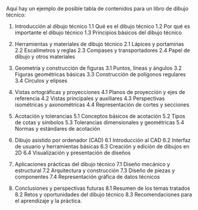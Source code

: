 Aquí hay un ejemplo de posible tabla de contenidos para un libro de dibujo técnico:

1. Introducción al dibujo técnico
   1.1 Qué es el dibujo técnico
   1.2 Por qué es importante el dibujo técnico
   1.3 Principios básicos del dibujo técnico

2. Herramientas y materiales de dibujo técnico
   2.1 Lápices y portaminas
   2.2 Escalímetros y reglas
   2.3 Compases y transportadores
   2.4 Papel de dibujo y otros materiales

3. Geometría y construcción de figuras
   3.1 Puntos, líneas y ángulos
   3.2 Figuras geométricas básicas
   3.3 Construcción de polígonos regulares
   3.4 Círculos y elipses

4. Vistas ortográficas y proyecciones
   4.1 Planos de proyección y ejes de referencia
   4.2 Vistas principales y auxiliares
   4.3 Perspectivas isométricas y axonométricas
   4.4 Representación de cortes y secciones

5. Acotación y tolerancias
   5.1 Conceptos básicos de acotación
   5.2 Tipos de cotas y símbolos
   5.3 Tolerancias dimensionales y geométricas
   5.4 Normas y estándares de acotación

6. Dibujo asistido por ordenador (CAD)
   6.1 Introducción al CAD
   6.2 Interfaz de usuario y herramientas básicas
   6.3 Creación y edición de dibujos en 2D
   6.4 Visualización y presentación de diseños

7. Aplicaciones prácticas del dibujo técnico
   7.1 Diseño mecánico y estructural
   7.2 Arquitectura y construcción
   7.3 Diseño de piezas y componentes
   7.4 Representación gráfica de datos técnicos

8. Conclusiones y perspectivas futuras
   8.1 Resumen de los temas tratados
   8.2 Retos y oportunidades del dibujo técnico
   8.3 Recomendaciones para el aprendizaje y la práctica.